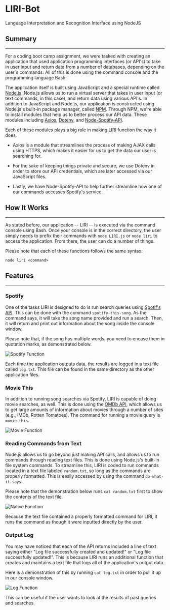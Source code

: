 # LIRI-Bot
Language Interpretation and Recognition Interface using NodeJS

## Summary
-----

For a coding boot camp assignment, we were tasked with creating an application that used application programming interfaces (or API's) to take in user input and return data from a number of databases, depending on the user`s commands. All of this is done using the command console and the programming language Bash.

The application itself is built using JavaScript and a special runtime called [Node.js](https://nodejs.org/en/). Node.js allows us to run a virtual server that takes in user input (or text commands, in this case), and return data using various API's. In addition to JavaScript and Node.js, our application is constructed using Node.js's built-in package manager, called [NPM](https://www.npmjs.com/). Through NPM, we're able to install modules that help us to better process our API data. These modules including [Axios](https://www.npmjs.com/package/axios), [Dotenv](https://www.npmjs.com/package/dotenv), and [Node-Spotify-API](https://www.npmjs.com/package/node-spotify-api).

Each of these modules plays a big role in making LIRI function the way it does.

* Axios is a module that streamlines the process of making AJAX calls using HTTPS, which makes it easier for us to get the data our user is searching for.

* For the sake of keeping things private and secure, we use Dotenv in order to store our API credentials, which are later accessed via our JavaScript files.

* Lastly, we have Node-Spotify-API to help further streamline how one of our commands accesses Spotify's service.

## How It Works
-----

As stated before, our application -- LIRI -- is executed via the command console using Bash. Once your console is in the correct directory, the user simply needs to prefix their commands with `node LIRI.js` or `node liri` to access the application. From there, the user can do a number of things.

Please note that each of these functions follows the same syntax:

```
node liri <command>
```

## Features
-----

### **Spotify**

One of the tasks LIRI is designed to do is run search queries using [Spotif's API](https://developer.spotify.com/documentation/web-api/). This can be done with the command `spotify-this-song`. As the command says, it will take the song name provided and run a search. Then, it will return and print out information about the song inside the console window.

Please note that, if the song has multiple words, you need to encase them in quotation marks, as demonstrated below.

![Spotify Function](https://bking1989.github.io/LIRI-Node-App/images/spotifyFunction.gif)

 Each time the application outputs data, the results are logged in a text file called `log.txt`. This file can be found in the same directory as the other application files.

### **Movie This**

In addition to running song searches via Spotify, LIRI is capable of doing movie searches, as well. This is done using the [OMDb API](https://www.omdbapi.com/), which allows us to get large amounts of information about movies through a number of sites (e.g., IMDb, Rotten Tomatoes). The command for running a movie query is `movie-this`.

![Movie Function](https://bking1989.github.io/LIRI-Node-App/images/movieFunction.gif)

### **Reading Commands from Text**

Node.js allows us to go beyond just making API calls, and allows us to run commands through reading text files. This is done using Node.js's built-in file system commands. To streamline this, LIRI is coded to run commands located in a text file labeled `random.txt`, so long as the commands are properly formatted. This is easily accessed by using the command `do-what-it-says`.

Please note that the demonstration below runs `cat random.txt` first to show the contents of the text file.

![Native Function](https://bking1989.github.io/LIRI-Node-App/images/nativeFunction.gif)

Because the text file contained a properly formatted command for LIRI, it runs the command as though it were inputted directly by the user.

### **Output Log**

You may have noticed that each of the API returns included a line of text saying either "Log file successfully created and updated!" or "Log file successfully updated!". This is because LIRI runs an additional function that creates and maintains a text file that logs all of the application's output data.

Here is a demonstration of this by running `cat log.txt` in order to pull it up in our console window.

![Log Function](https://bking1989.github.io/LIRI-Node-App/images/logFunction.gif)

This can be useful if the user wants to look at the results of past queries and searches.
